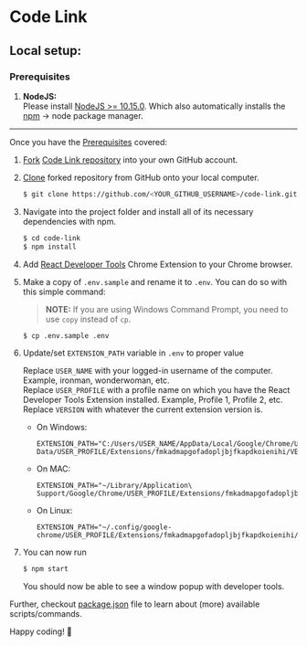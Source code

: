 # Code Link

## Local setup:

### Prerequisites

1. **NodeJS:** <br>
   Please install [NodeJS >= 10.15.0](https://nodejs.org/en/download/). Which also automatically installs the [npm](https://www.npmjs.org/) -> node package manager.

---

Once you have the [Prerequisites](#prerequisites) covered:

1. [Fork](https://help.github.com/en/articles/fork-a-repo) [Code Link repository](https://github.com/Pfuster12/code-link) into your own GitHub account.

1. [Clone](https://help.github.com/articles/cloning-a-repository/) forked repository from GitHub onto your local computer.

   ```sh
   $ git clone https://github.com/<YOUR_GITHUB_USERNAME>/code-link.git
   ```

1. Navigate into the project folder and install all of its necessary dependencies with npm.

   ```sh
   $ cd code-link
   $ npm install
   ```

1. Add [React Developer Tools](https://chrome.google.com/webstore/detail/react-developer-tools/fmkadmapgofadopljbjfkapdkoienihi) Chrome Extension to your Chrome browser.

1. Make a copy of `.env.sample` and rename it to `.env`. You can do so with this simple command:

   > **NOTE:** If you are using Windows Command Prompt, you need to use `copy` instead of `cp`. <br>

   ```sh
   $ cp .env.sample .env
   ```

1. Update/set `EXTENSION_PATH` variable in `.env` to proper value

   Replace `USER_NAME` with your logged-in username of the computer. Example, ironman, wonderwoman, etc. <br>
   Replace `USER_PROFILE` with a profile name on which you have the React Developer Tools Extension installed. Example, Profile 1, Profile 2, etc. <br>
   Replace `VERSION` with whatever the current extension version is.

   - On Windows:
     ```
     EXTENSION_PATH="C:/Users/USER_NAME/AppData/Local/Google/Chrome/User Data/USER_PROFILE/Extensions/fmkadmapgofadopljbjfkapdkoienihi/VERSION"
     ```
   - On MAC:
     ```
     EXTENSION_PATH="~/Library/Application\ Support/Google/Chrome/USER_PROFILE/Extensions/fmkadmapgofadopljbjfkapdkoienihi/VERSION"
     ```
   - On Linux:
     ```
     EXTENSION_PATH="~/.config/google-chrome/USER_PROFILE/Extensions/fmkadmapgofadopljbjfkapdkoienihi/VERSION"
     ```

1. You can now run

   ```sh
   $ npm start
   ```

   You should now be able to see a window popup with developer tools.

Further, checkout [package.json](https://github.com/Pfuster12/code-link/blob/master/package.json) file to learn about (more) available scripts/commands.

Happy coding! 🥂
